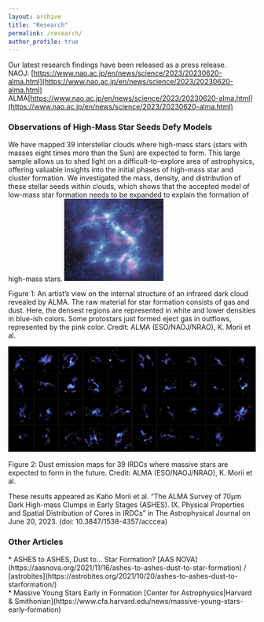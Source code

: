 ```yaml
---
layout: archive
title: "Research"
permalink: /research/
author_profile: true
---
```

    
Our latest research findings have been released as a press release. <br>
NAOJ: [https://www.nao.ac.jp/en/news/science/2023/20230620-alma.html](https://www.nao.ac.jp/en/news/science/2023/20230620-alma.html) <br>
ALMA[https://www.nao.ac.jp/en/news/science/2023/20230620-alma.html](https://www.nao.ac.jp/en/news/science/2023/20230620-alma.html) <br>

<h3>Observations of High-Mass Star Seeds Defy Models</h3> 
We have mapped 39 interstellar clouds where high-mass stars (stars with masses eight times more than the Sun)  are expected to form. This large sample allows us to shed light on a difficult-to-explore area of astrophysics, offering valuable insights into the initial phases of high-mass star and cluster formation. We investigated the mass, density, and distribution of these stellar seeds within clouds, which shows that the accepted model of low-mass star formation needs to be expanded to explain the formation of high-mass stars.  
<img src='/images/ASHESIX_press1.jpg' width="40%">
<p>Figure 1: An artist’s view on the internal structure of an infrared dark cloud revealed by  ALMA. The raw material for star formation consists of gas and dust. Here, the densest regions are represented in white and lower densities in blue-ish colors. Some protostars just formed eject gas in outflows, represented by the pink color.  Credit: ALMA (ESO/NAOJ/NRAO), K. Morii et al.</p>

<img src='/images/ASHESIX_press2.png'>
<p>Figure 2: Dust emission maps for 39 IRDCs where massive stars are expected to form in the future. Credit: ALMA (ESO/NAOJ/NRAO), K. Morii et al. </p> 

These results appeared as Kaho Morii et al. “The ALMA Survey of 70μm Dark High-mass Clumps in Early Stages (ASHES). IX. Physical Properties and Spatial Distribution of Cores in IRDCs” in The Astrophysical Journal on June 20, 2023. (doi: 10.3847/1538-4357/acccea) <br>
     
<h3>Other Articles</h3>
* ASHES to ASHES, Dust to… Star Formation? [AAS NOVA](https://aasnova.org/2021/11/16/ashes-to-ashes-dust-to-star-formation) / [astrobites](https://astrobites.org/2021/10/20/ashes-to-ashes-dust-to-starformation/) <br>
* Massive Young Stars Early in Formation 
[Center for Astrophysics|Harvard & Smithonian](https://www.cfa.harvard.edu/news/massive-young-stars-early-formation)
